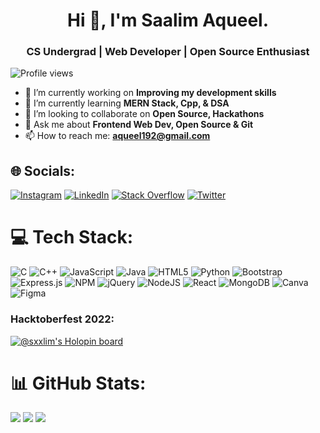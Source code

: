 <h1 align="center">Hi 👋, I'm Saalim Aqueel.</h1>
<h3 align="center">CS Undergrad | Web Developer | Open Source Enthusiast</h3>

<!-- <div align="right">
<img src="https://undo.io/media/uploads/files/Frustrated_programmer_qeR3D5O.gif" align="right" style="width: 360px" />
</div>  -->

![Profile views](https://gpvc.arturio.dev/Sxxaq) 

 

- 🔭 I’m currently working on **Improving my development skills** 
- 🌱 I’m currently learning **MERN Stack, Cpp, & DSA** 
- 👯 I’m looking to collaborate on **Open Source, Hackathons** 
- 💬 Ask me about **Frontend Web Dev, Open Source & Git** 
- 📫 How to reach me: **aqueel192@gmail.com** 


## 🌐 Socials:
[![Instagram](https://img.shields.io/badge/Instagram-%23E4405F.svg?logo=Instagram&logoColor=white)](https://instagram.com/ig_saalim) [![LinkedIn](https://img.shields.io/badge/LinkedIn-%230077B5.svg?logo=linkedin&logoColor=white)](https://linkedin.com/in/saalim-aqueel) [![Stack Overflow](https://img.shields.io/badge/-Stackoverflow-FE7A16?logo=stack-overflow&logoColor=white)](https://stackoverflow.com/users/20808197/saalim) [![Twitter](https://img.shields.io/badge/Twitter-%231DA1F2.svg?logo=Twitter&logoColor=white)](https://twitter.com/__saalim) 

# 💻 Tech Stack:
![C](https://img.shields.io/badge/c-%2300599C.svg?style=for-the-badge&logo=c&logoColor=white) ![C++](https://img.shields.io/badge/c++-%2300599C.svg?style=for-the-badge&logo=c%2B%2B&logoColor=white) ![JavaScript](https://img.shields.io/badge/javascript-%23323330.svg?style=for-the-badge&logo=javascript&logoColor=%23F7DF1E) ![Java](https://img.shields.io/badge/java-%23ED8B00.svg?style=for-the-badge&logo=java&logoColor=white) ![HTML5](https://img.shields.io/badge/html5-%23E34F26.svg?style=for-the-badge&logo=html5&logoColor=white) ![Python](https://img.shields.io/badge/python-3670A0?style=for-the-badge&logo=python&logoColor=ffdd54) ![Bootstrap](https://img.shields.io/badge/bootstrap-%23563D7C.svg?style=for-the-badge&logo=bootstrap&logoColor=white) ![Express.js](https://img.shields.io/badge/express.js-%23404d59.svg?style=for-the-badge&logo=express&logoColor=%2361DAFB) ![NPM](https://img.shields.io/badge/NPM-%23000000.svg?style=for-the-badge&logo=npm&logoColor=white) ![jQuery](https://img.shields.io/badge/jquery-%230769AD.svg?style=for-the-badge&logo=jquery&logoColor=white) ![NodeJS](https://img.shields.io/badge/node.js-6DA55F?style=for-the-badge&logo=node.js&logoColor=white) ![React](https://img.shields.io/badge/react-%2320232a.svg?style=for-the-badge&logo=react&logoColor=%2361DAFB) ![MongoDB](https://img.shields.io/badge/MongoDB-%234ea94b.svg?style=for-the-badge&logo=mongodb&logoColor=white) ![Canva](https://img.shields.io/badge/Canva-%2300C4CC.svg?style=for-the-badge&logo=Canva&logoColor=white) ![Figma](https://img.shields.io/badge/figma-%23F24E1E.svg?style=for-the-badge&logo=figma&logoColor=white)

<h3 align="left">Hacktoberfest 2022:</h3>

[![@sxxlim's Holopin board](https://holopin.me/sxxlim)](https://holopin.io/@sxxlim)


<!-- ## 🏆 GitHub Trophies
![](https://github-profile-trophy.vercel.app/?username=SxxAq&theme=onedark&no-frame=false&no-bg=false&margin-w=4) -->

# 📊 GitHub Stats:
![](https://github-readme-stats.vercel.app/api?username=SxxAq&theme=dark&hide_border=false&include_all_commits=false&count_private=false)
![](https://github-readme-streak-stats.herokuapp.com/?user=SxxAq&theme=dark&hide_border=false)
![](https://github-readme-stats.vercel.app/api/top-langs/?username=SxxAq&theme=dark&hide_border=false&include_all_commits=false&count_private=false&layout=compact)



